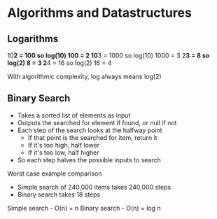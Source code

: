 # Algorithms and Datastructures

## Logarithms

10**2 = 100 so log(10) 100 = 2
10**3 = 1000 so log(10) 1000 = 3
2**3 = 8 so log(2) 8 = 3
2**4 = 16 so log(2) 16 = 4

With algorithmic complexity, log always means log(2)

## Binary Search

- Takes a sorted list of elements as input
- Outputs the searched for element if found, or null if not
- Each step of the search looks at the halfway point
  - If that point is the searched for item, return it
  - If it's too high, half lower
  - If it's too low, half higher
- So each step halves the possible inputs to search

Worst case example comparison

- Simple search of 240,000 items takes 240,000 steps
- Binary search takes 18 steps

Simple search - O(n) = n
Binary search - O(n) = log n

